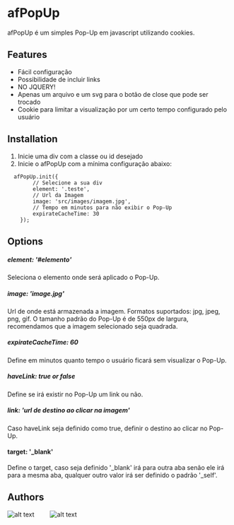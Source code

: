 # afPopUp

afPopUp é um simples Pop-Up em javascript utilizando cookies.

## Features

- Fácil configuração
- Possibilidade de incluir links
- NO JQUERY!
- Apenas um arquivo e um svg para o botão de close que pode ser trocado
- Cookie para limitar a visualização por um certo tempo configurado pelo usuário
 
## Installation

1. Inicie uma div com a classe ou id desejado
2. Inicie o afPopUp com a mínima configuração abaixo:

```
  afPopUp.init({
        // Selecione a sua div
	    element: '.teste',
	    // Url da Imagem
		image: 'src/images/imagem.jpg',
		// Tempo em minutos para não exibir o Pop-Up
		expirateCacheTime: 30
	});
```

## Options

##### element: '#elemento'
Seleciona o elemento onde será aplicado o Pop-Up.

##### image: 'image.jpg'
Url de onde está armazenada a imagem.
Formatos suportados: jpg, jpeg, png, gif.
O tamanho padrão do Pop-Up é de 550px de largura, recomendamos que a imagem selecionado seja quadrada.

##### expirateCacheTime: 60
Define em minutos quanto tempo o usuário ficará sem visualizar o Pop-Up.

##### haveLink: true or false
Define se irá existir no Pop-Up um link ou não.

##### link: 'url de destino ao clicar na imagem'
Caso haveLink seja definido como true, definir o destino ao clicar no Pop-Up.

#### target: '_blank'
Define o target, caso seja definido '_blank' irá para outra aba senão ele irá para a mesma aba, qualquer outro valor irá ser definido o padrão '_self'.

## Authors

![alt text](http://i.imgur.com/3ShxeeX.jpg "Angelo Silva")&nbsp;&nbsp;&nbsp;&nbsp;&nbsp;&nbsp;&nbsp;&nbsp;&nbsp;![alt text](http://i.imgur.com/rOUPyUs.jpg "Fernando Moraes")
